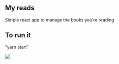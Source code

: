 ## My reads

Simple react app to manage the books you're reading

## To run it

"yarn start"

<img src="https://firebasestorage.googleapis.com/v0/b/parksocial-175216.appspot.com/o/images%2FScreen%20Shot%202018-02-13%20at%2018.42.32.png?alt=media&token=3c667d23-800d-4335-a8be-60b98724daf6" />